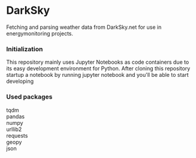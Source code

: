 # DarkSky
Fetching and parsing weather data from DarkSky.net for use in energymonitoring projects. 

### Initialization
This repository mainly uses Jupyter Notebooks as code containers due to its easy development environment for Python. After cloning this repository startup a notebook by running
        jupyter notebook
and you'll be able to start developing

### Used packages
tqdm  
pandas  
numpy  
urllib2  
requests  
geopy  
json  
